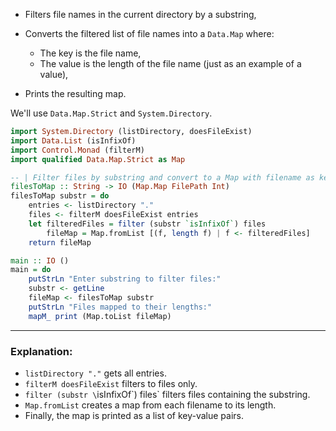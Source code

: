 

* Filters file names in the current directory by a substring,
* Converts the filtered list of file names into a `Data.Map` where:

  * The key is the file name,
  * The value is the length of the file name (just as an example of a value),
* Prints the resulting map.

We'll use `Data.Map.Strict` and `System.Directory`.

```haskell
import System.Directory (listDirectory, doesFileExist)
import Data.List (isInfixOf)
import Control.Monad (filterM)
import qualified Data.Map.Strict as Map

-- | Filter files by substring and convert to a Map with filename as key and filename length as value.
filesToMap :: String -> IO (Map.Map FilePath Int)
filesToMap substr = do
    entries <- listDirectory "."
    files <- filterM doesFileExist entries
    let filteredFiles = filter (substr `isInfixOf`) files
        fileMap = Map.fromList [(f, length f) | f <- filteredFiles]
    return fileMap

main :: IO ()
main = do
    putStrLn "Enter substring to filter files:"
    substr <- getLine
    fileMap <- filesToMap substr
    putStrLn "Files mapped to their lengths:"
    mapM_ print (Map.toList fileMap)
```

---

### Explanation:

* `listDirectory "."` gets all entries.
* `filterM doesFileExist` filters to files only.
* `filter (substr \`isInfixOf\`) files\` filters files containing the substring.
* `Map.fromList` creates a map from each filename to its length.
* Finally, the map is printed as a list of key-value pairs.

